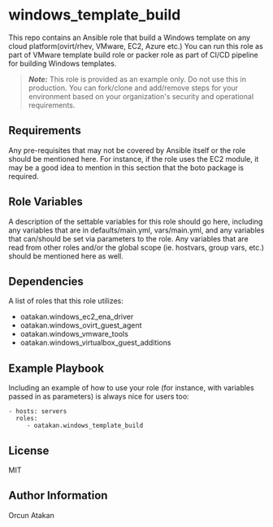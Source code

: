 # windows_template_build
This repo contains an Ansible role that build a Windows template on any cloud platform(ovirt/rhev, VMware, EC2, Azure etc.)
You can run this role as part of VMware template build role or packer role as part of CI/CD pipeline for building Windows templates.

> **_Note:_** This role is provided as an example only. Do not use this in production. You can fork/clone and add/remove steps for your environment based on your organization's security and operational requirements.

Requirements
------------

Any pre-requisites that may not be covered by Ansible itself or the role should be mentioned here. For instance, if the role uses the EC2 module, it may be a good idea to mention in this section that the boto package is required.

Role Variables
--------------

A description of the settable variables for this role should go here, including any variables that are in defaults/main.yml, vars/main.yml, and any variables that can/should be set via parameters to the role. Any variables that are read from other roles and/or the global scope (ie. hostvars, group vars, etc.) should be mentioned here as well.

Dependencies
------------

A list of roles that this role utilizes:

- oatakan.windows_ec2_ena_driver
- oatakan.windows_ovirt_guest_agent
- oatakan.windows_vmware_tools
- oatakan.windows_virtualbox_guest_additions

Example Playbook
----------------

Including an example of how to use your role (for instance, with variables passed in as parameters) is always nice for users too:

    - hosts: servers
      roles:
         - oatakan.windows_template_build

License
-------

MIT

Author Information
------------------

Orcun Atakan

